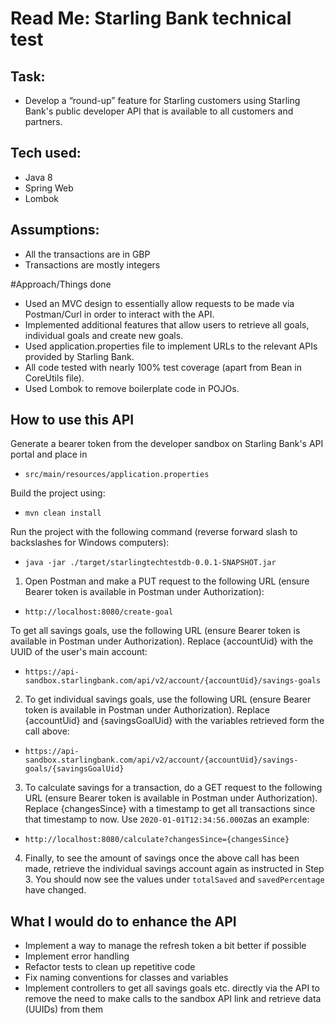 # Read Me: Starling Bank technical test

## Task:
- Develop a “round-up” feature for Starling customers using Starling Bank's public
  developer API that is available to all customers and partners.
  
## Tech used:
- Java 8
- Spring Web
- Lombok

## Assumptions:
- All the transactions are in GBP
- Transactions are mostly integers

#Approach/Things done
- Used an MVC design to essentially allow requests to be made via Postman/Curl in order to interact
with the API.
- Implemented additional features that allow users to retrieve all goals, individual goals and create new goals.
- Used application.properties file to implement URLs to the relevant APIs provided by Starling Bank.
- All code tested with nearly 100% test coverage (apart from Bean in CoreUtils file).
- Used Lombok to remove boilerplate code in POJOs.


## How to use this API

Generate a bearer token from the developer sandbox on Starling Bank's API portal and place in 
- ```src/main/resources/application.properties```
  

Build the project using:

- ```mvn clean install```

Run the project with the following command (reverse forward slash to backslashes for Windows computers):

- ```java -jar ./target/starlingtechtestdb-0.0.1-SNAPSHOT.jar```


1) Open Postman and make a PUT request to the following URL (ensure Bearer token is available in Postman under 
Authorization):
- ```http://localhost:8080/create-goal```

To get all savings goals, use the following URL (ensure Bearer token is available in Postman under
Authorization). Replace {accountUid} with the UUID of the user's main account:
- ```https://api-sandbox.starlingbank.com/api/v2/account/{accountUid}/savings-goals```


2) To get individual savings goals, use the following URL (ensure Bearer token is available in Postman under
Authorization). Replace {accountUid} and {savingsGoalUid} with the variables retrieved form the call above:
- ```https://api-sandbox.starlingbank.com/api/v2/account/{accountUid}/savings-goals/{savingsGoalUid}```

3) To calculate savings for a transaction, do a GET request to the following URL (ensure Bearer token is 
available in Postman under Authorization). Replace {changesSince} with a timestamp to get all transactions since 
that timestamp to now. Use `2020-01-01T12:34:56.000Z`as an example:
- ```http://localhost:8080/calculate?changesSince={changesSince}```

4) Finally, to see the amount of savings once the above call has been made, retrieve the individual savings account 
again as instructed in Step 3. You should now see the values under `totalSaved` and `savedPercentage` have changed.

## What I would do to enhance the API
- Implement a way to manage the refresh token a bit better if possible
- Implement error handling
- Refactor tests to clean up repetitive code
- Fix naming conventions for classes and variables
- Implement controllers to get all savings goals etc. directly via the API to remove the need to make calls to the 
  sandbox API link and retrieve data (UUIDs) from them
